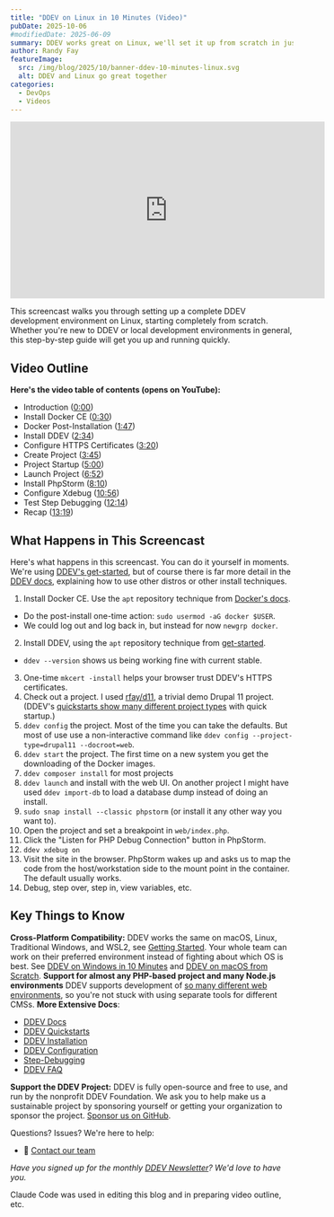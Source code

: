 ```yaml
---
title: "DDEV on Linux in 10 Minutes (Video)"
pubDate: 2025-10-06
#modifiedDate: 2025-06-09
summary: DDEV works great on Linux, we'll set it up from scratch in just 10 minutes..
author: Randy Fay
featureImage:
  src: /img/blog/2025/10/banner-ddev-10-minutes-linux.svg
  alt: DDEV and Linux go great together
categories:
  - DevOps
  - Videos
---
```


<div class="video-container">
<iframe width="560" height="315" src="https://www.youtube.com/embed/14JvCVbn1qs?si=uxr_xUmpi6I3u7ks" title="YouTube video player" frameborder="0" allow="accelerometer; autoplay; clipboard-write; encrypted-media; gyroscope; picture-in-picture; web-share" referrerpolicy="strict-origin-when-cross-origin" allowfullscreen></iframe>
</div>

This screencast walks you through setting up a complete DDEV development environment on Linux, starting completely from scratch. Whether you're new to DDEV or local development environments in general, this step-by-step guide will get you up and running quickly.

## Video Outline

**Here's the video table of contents (opens on YouTube):**

- Introduction ([0:00](https://youtu.be/14JvCVbn1qs?t=0))
- Install Docker CE ([0:30](https://youtu.be/14JvCVbn1qs?t=30))
- Docker Post-Installation ([1:47](https://youtu.be/14JvCVbn1qs?t=107))
- Install DDEV ([2:34](https://youtu.be/14JvCVbn1qs?t=154))
- Configure HTTPS Certificates ([3:20](https://youtu.be/14JvCVbn1qs?t=200))
- Create Project ([3:45](https://youtu.be/14JvCVbn1qs?t=225))
- Project Startup ([5:00](https://youtu.be/14JvCVbn1qs?t=300))
- Launch Project ([6:52](https://youtu.be/14JvCVbn1qs?t=412))
- Install PhpStorm ([8:10](https://youtu.be/14JvCVbn1qs?t=490))
- Configure Xdebug ([10:56](https://youtu.be/14JvCVbn1qs?t=656))
- Test Step Debugging ([12:14](https://youtu.be/14JvCVbn1qs?t=734))
- Recap ([13:19](https://youtu.be/14JvCVbn1qs?t=799))

## What Happens in This Screencast

Here's what happens in this screencast. You can do it yourself in moments. We're using [DDEV's get-started](/get-started), but of course there is far more detail in the [DDEV docs](https://docs.ddev.com), explaining how to use other distros or other install techniques.

1. Install Docker CE. Use the `apt` repository technique from [Docker's docs](https://docs.docker.com/engine/install/ubuntu/#install-using-the-repository).

- Do the post-install one-time action: `sudo usermod -aG docker $USER`.
- We could log out and log back in, but instead for now `newgrp docker`.

2. Install DDEV, using the `apt` repository technique from [get-started](/get-started).

- `ddev --version` shows us being working fine with current stable.

3. One-time `mkcert -install` helps your browser trust DDEV's HTTPS certificates.
4. Check out a project. I used [rfay/d11](https://github.com/rfay/d11), a trivial demo Drupal 11 project. (DDEV's [quickstarts show many different project types](https://docs.ddev.com/en/stable/users/quickstart/) with quick startup.)
5. `ddev config` the project. Most of the time you can take the defaults. But most of use use a non-interactive command like `ddev config --project-type=drupal11 --docroot=web`.
6. `ddev start` the project. The first time on a new system you get the downloading of the Docker images.
7. `ddev composer install` for most projects
8. `ddev launch` and install with the web UI. On another project I might have used `ddev import-db` to load a database dump instead of doing an install.
9. `sudo snap install --classic phpstorm` (or install it any other way you want to).
10. Open the project and set a breakpoint in `web/index.php`.
11. Click the "Listen for PHP Debug Connection" button in PhpStorm.
12. `ddev xdebug on`
13. Visit the site in the browser. PhpStorm wakes up and asks us to map the code from the host/workstation side to the mount point in the container. The default usually works.
14. Debug, step over, step in, view variables, etc.

## Key Things to Know

**Cross-Platform Compatibility:** DDEV works the same on macOS, Linux, Traditional Windows, and WSL2, see [Getting Started](/get-started). Your whole team can work on their preferred environment instead of fighting about which OS is best. See [DDEV on Windows in 10 Minutes](watch-new-windows-installer.md) and [DDEV on macOS from Scratch](watch-ddev-local-from-scratch-with-macos.md).
**Support for almost any PHP-based project and many Node.js environments** DDEV supports development of [so many different web environments](https://docs.ddev.com/en/stable/users/quickstart/), so you're not stuck with using separate tools for different CMSs.
**More Extensive Docs**:

- [DDEV Docs](https://docs.ddev.com)
- [DDEV Quickstarts](https://docs.ddev.com/en/stable/users/quickstart/)
- [DDEV Installation](https://docs.ddev.com/en/stable/users/install/)
- [DDEV Configuration](https://docs.ddev.com/en/stable/users/configuration/config/)
- [Step-Debugging](https://docs.ddev.com/en/stable/users/debugging-profiling/step-debugging/)
- [DDEV FAQ](https://docs.ddev.com/en/stable/users/faq/)

**Support the DDEV Project:** DDEV is fully open-source and free to use, and run by the nonprofit DDEV Foundation. We ask you to help make us a sustainable project by sponsoring yourself or getting your organization to sponsor the project. [Sponsor us on GitHub](https://github.com/sponsors/ddev).

Questions? Issues? We're here to help:

- 💬 [Contact our team](/contact)

_Have you signed up for the monthly [DDEV Newsletter](/newsletter)? We'd love to have you._

Claude Code was used in editing this blog and in preparing video outline, etc.
